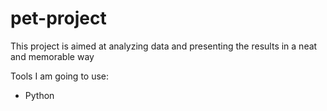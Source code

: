 # pet-project
This project is aimed at analyzing data and presenting the results in a neat and memorable way

Tools I am going to use:   
- Python
